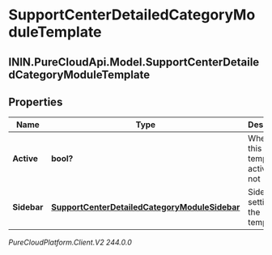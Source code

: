 # SupportCenterDetailedCategoryModuleTemplate

## ININ.PureCloudApi.Model.SupportCenterDetailedCategoryModuleTemplate

## Properties

|Name | Type | Description | Notes|
|------------ | ------------- | ------------- | -------------|
| **Active** | **bool?** | Whether this template is active or not | |
| **Sidebar** | [**SupportCenterDetailedCategoryModuleSidebar**](SupportCenterDetailedCategoryModuleSidebar) | Sidebar settings for the template | |



_PureCloudPlatform.Client.V2 244.0.0_
